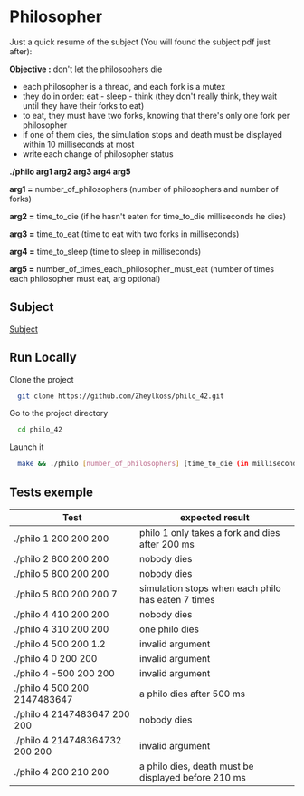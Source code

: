 
# Philosopher

Just a quick resume of the subject (You will found the subject pdf just after):

**Objective :** don't let the philosophers die

- each philosopher is a thread, and each fork is a mutex
- they do in order: eat - sleep - think (they don't really think, they wait until they have their forks to eat)
- to eat, they must have two forks, knowing that there's only one fork per philosopher
- if one of them dies, the simulation stops and death must be displayed within 10 milliseconds at most
- write each change of philosopher status

**./philo arg1 arg2 arg3 arg4 arg5**

**arg1 =** number_of_philosophers (number of philosophers and number of forks)

**arg2 =** time_to_die (if he hasn't eaten for time_to_die milliseconds he dies)

**arg3 =** time_to_eat (time to eat with two forks in milliseconds)

**arg4 =** time_to_sleep (time to sleep in milliseconds)

**arg5 =** number_of_times_each_philosopher_must_eat (number of times each philosopher must eat, arg optional)



## Subject 

[Subject](https://cdn.intra.42.fr/pdf/pdf/103389/en.subject.pdf)


## Run Locally

Clone the project

```bash
  git clone https://github.com/Zheylkoss/philo_42.git
```

Go to the project directory

```bash
  cd philo_42
```

Launch it 

```bash
  make && ./philo [number_of_philosophers] [time_to_die (in milliseconds)] [time_to_eat (in milliseconds)] [time_to_sleep (in milliseconds)] [number_of_times_each_philosopher_must_eat (optional argument)]
```


##  Tests exemple

| Test |  expected result |
|-----------|-----------|
| ./philo 1 200 200 200  | philo 1 only takes a fork and dies after 200 ms   |
|./philo 2 800 200 200   | nobody dies   |
| ./philo 5 800 200 200 | nobody dies  |
| ./philo 5 800 200 200 7   | simulation stops when each philo has eaten 7 times   |
| ./philo 4 410 200 200   | nobody dies  |
| ./philo 4 310 200 200   | one philo dies   |
|./philo 4 500 200 1.2   | invalid argument   |
| ./philo 4 0 200 200   | invalid argument   |
| ./philo 4 -500 200 200  | invalid argument   |
| ./philo 4 500 200 2147483647  | a philo dies after 500 ms  |
| ./philo 4 2147483647 200 200  |nobody dies  |
| ./philo 4 214748364732 200 200  | invalid argument  |
| ./philo 4 200 210 200  | a philo dies, death must be displayed before 210 ms |


